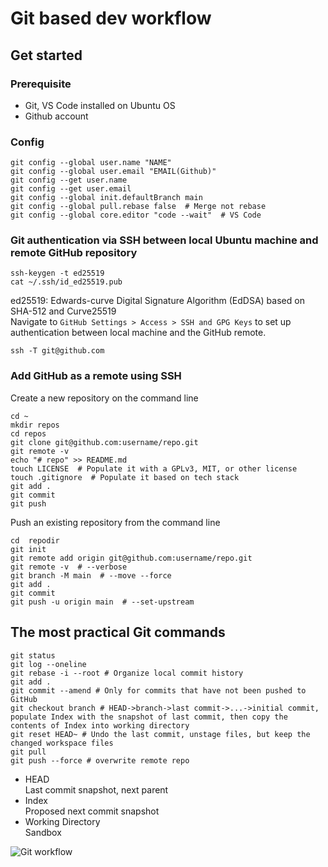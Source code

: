 # Git based dev workflow

## Get started

### Prerequisite

- Git, VS Code installed on Ubuntu OS
- Github account

### Config

```
git config --global user.name "NAME"
git config --global user.email "EMAIL(Github)"
git config --get user.name
git config --get user.email
git config --global init.defaultBranch main
git config --global pull.rebase false  # Merge not rebase
git config --global core.editor "code --wait"  # VS Code
```

### Git authentication via SSH between local Ubuntu machine and remote GitHub repository

```
ssh-keygen -t ed25519
cat ~/.ssh/id_ed25519.pub
```

ed25519: Edwards-curve Digital Signature Algorithm (EdDSA) based on SHA-512 and Curve25519  
Navigate to `GitHub Settings > Access > SSH and GPG Keys` to set up authentication between local machine and the GitHub remote.

`ssh -T git@github.com`

### Add GitHub as a remote using SSH

Create a new repository on the command line

```
cd ~
mkdir repos
cd repos
git clone git@github.com:username/repo.git
git remote -v
echo "# repo" >> README.md
touch LICENSE  # Populate it with a GPLv3, MIT, or other license
touch .gitignore  # Populate it based on tech stack
git add .
git commit
git push
```

Push an existing repository from the command line

```
cd  repodir
git init
git remote add origin git@github.com:username/repo.git
git remote -v  # --verbose
git branch -M main  # --move --force
git add .
git commit
git push -u origin main  # --set-upstream
```

## The most practical Git commands

```
git status
git log --oneline
git rebase -i --root # Organize local commit history
git add .
git commit --amend # Only for commits that have not been pushed to GitHub
git checkout branch # HEAD->branch->last commit->...->initial commit, populate Index with the snapshot of last commit, then copy the contents of Index into working directory
git reset HEAD~ # Undo the last commit, unstage files, but keep the changed workspace files
git pull
git push --force # overwrite remote repo
```

- HEAD  
  Last commit snapshot, next parent
- Index  
  Proposed next commit snapshot
- Working Directory  
  Sandbox

![Git workflow](https://git-scm.com/book/en/v2/images/reset-workflow.png)
